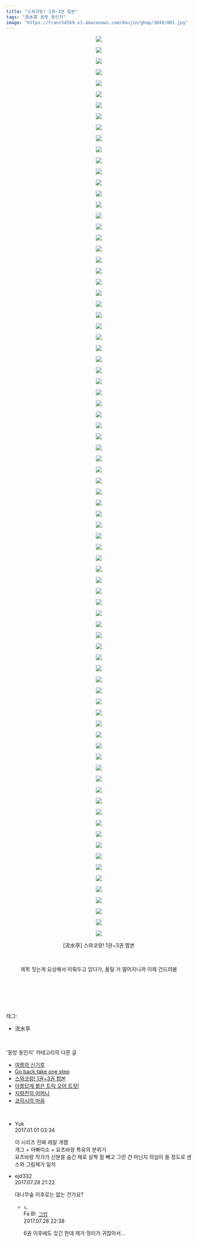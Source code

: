 ```yaml
---
title: "스와코랑! 1권~3권 합본"
tags: "流水亭 동방_동인지"
image: "https://franch4569.s3.amazonaws.com/doujin/ghap/3049/001.jpg"
---
```

<div class="article">
<p style="text-align: center; clear: none; float: none;"><img src="{{ site.imgserver2 }}/ghap/3049/001.jpg"/></p>
<p style="text-align: center; clear: none; float: none;"><img src="{{ site.imgserver2 }}/ghap/3049/002.jpg"/></p>
<p style="text-align: center; clear: none; float: none;"><img src="{{ site.imgserver2 }}/ghap/3049/003.jpg"/></p>
<p style="text-align: center; clear: none; float: none;"><img src="{{ site.imgserver2 }}/ghap/3049/004.jpg"/></p>
<p style="text-align: center; clear: none; float: none;"><img src="{{ site.imgserver2 }}/ghap/3049/005.jpg"/></p>
<p style="text-align: center; clear: none; float: none;"><img src="{{ site.imgserver2 }}/ghap/3049/006.jpg"/></p>
<p style="text-align: center; clear: none; float: none;"><img src="{{ site.imgserver2 }}/ghap/3049/007.jpg"/></p>
<p style="text-align: center; clear: none; float: none;"><img src="{{ site.imgserver2 }}/ghap/3049/008.jpg"/></p>
<p style="text-align: center; clear: none; float: none;"><img src="{{ site.imgserver2 }}/ghap/3049/009.jpg"/></p>
<p style="text-align: center; clear: none; float: none;"><img src="{{ site.imgserver2 }}/ghap/3049/010.jpg"/></p>
<p style="text-align: center; clear: none; float: none;"><img src="{{ site.imgserver2 }}/ghap/3049/011.jpg"/></p>
<p style="text-align: center; clear: none; float: none;"><img src="{{ site.imgserver2 }}/ghap/3049/012.jpg"/></p>
<p style="text-align: center; clear: none; float: none;"><img src="{{ site.imgserver2 }}/ghap/3049/013.jpg"/></p>
<p style="text-align: center; clear: none; float: none;"><img src="{{ site.imgserver2 }}/ghap/3049/014.jpg"/></p>
<p style="text-align: center; clear: none; float: none;"><img src="{{ site.imgserver2 }}/ghap/3049/015.jpg"/></p>
<p style="text-align: center; clear: none; float: none;"><img src="{{ site.imgserver2 }}/ghap/3049/016.jpg"/></p>
<p style="text-align: center; clear: none; float: none;"><img src="{{ site.imgserver2 }}/ghap/3049/017.jpg"/></p>
<p style="text-align: center; clear: none; float: none;"><img src="{{ site.imgserver2 }}/ghap/3049/018.jpg"/></p>
<p style="text-align: center; clear: none; float: none;"><img src="{{ site.imgserver2 }}/ghap/3049/019.jpg"/></p>
<p style="text-align: center; clear: none; float: none;"><img src="{{ site.imgserver2 }}/ghap/3049/020.jpg"/></p>
<p style="text-align: center; clear: none; float: none;"><img src="{{ site.imgserver2 }}/ghap/3049/021.jpg"/></p>
<p style="text-align: center; clear: none; float: none;"><img src="{{ site.imgserver2 }}/ghap/3049/022.jpg"/></p>
<p style="text-align: center; clear: none; float: none;"><img src="{{ site.imgserver2 }}/ghap/3049/023.jpg"/></p>
<p style="text-align: center; clear: none; float: none;"><img src="{{ site.imgserver2 }}/ghap/3049/024.jpg"/></p>
<p style="text-align: center; clear: none; float: none;"><img src="{{ site.imgserver2 }}/ghap/3049/025.jpg"/></p>
<p style="text-align: center; clear: none; float: none;"><img src="{{ site.imgserver2 }}/ghap/3049/026.jpg"/></p>
<p style="text-align: center; clear: none; float: none;"><img src="{{ site.imgserver2 }}/ghap/3049/027.jpg"/></p>
<p style="text-align: center; clear: none; float: none;"><img src="{{ site.imgserver2 }}/ghap/3049/028.jpg"/></p>
<p style="text-align: center; clear: none; float: none;"><img src="{{ site.imgserver2 }}/ghap/3049/029.jpg"/></p>
<p style="text-align: center; clear: none; float: none;"><img src="{{ site.imgserver2 }}/ghap/3049/030.jpg"/></p>
<p style="text-align: center; clear: none; float: none;"><img src="{{ site.imgserver2 }}/ghap/3049/031.jpg"/></p>
<p style="text-align: center; clear: none; float: none;"><img src="{{ site.imgserver2 }}/ghap/3049/032.jpg"/></p>
<p style="text-align: center; clear: none; float: none;"><img src="{{ site.imgserver2 }}/ghap/3049/033.jpg"/></p>
<p style="text-align: center; clear: none; float: none;"><img src="{{ site.imgserver2 }}/ghap/3049/034.jpg"/></p>
<p style="text-align: center; clear: none; float: none;"><img src="{{ site.imgserver2 }}/ghap/3049/035.jpg"/></p>
<p style="text-align: center; clear: none; float: none;"><img src="{{ site.imgserver2 }}/ghap/3049/036.jpg"/></p>
<p style="text-align: center; clear: none; float: none;"><img src="{{ site.imgserver2 }}/ghap/3049/037.jpg"/></p>
<p style="text-align: center; clear: none; float: none;"><img src="{{ site.imgserver2 }}/ghap/3049/038.jpg"/></p>
<p style="text-align: center; clear: none; float: none;"><img src="{{ site.imgserver2 }}/ghap/3049/039.jpg"/></p>
<p style="text-align: center; clear: none; float: none;"><img src="{{ site.imgserver2 }}/ghap/3049/040.jpg"/></p>
<p style="text-align: center; clear: none; float: none;"><img src="{{ site.imgserver2 }}/ghap/3049/041.jpg"/></p>
<p style="text-align: center; clear: none; float: none;"><img src="{{ site.imgserver2 }}/ghap/3049/042.jpg"/></p>
<p style="text-align: center; clear: none; float: none;"><img src="{{ site.imgserver2 }}/ghap/3049/043.jpg"/></p>
<p style="text-align: center; clear: none; float: none;"><img src="{{ site.imgserver2 }}/ghap/3049/044.jpg"/></p>
<p style="text-align: center; clear: none; float: none;"><img src="{{ site.imgserver2 }}/ghap/3049/045.jpg"/></p>
<p style="text-align: center; clear: none; float: none;"><img src="{{ site.imgserver2 }}/ghap/3049/046.jpg"/></p>
<p style="text-align: center; clear: none; float: none;"><img src="{{ site.imgserver2 }}/ghap/3049/047.jpg"/></p>
<p style="text-align: center; clear: none; float: none;"><img src="{{ site.imgserver2 }}/ghap/3049/048.jpg"/></p>
<p style="text-align: center; clear: none; float: none;"><img src="{{ site.imgserver2 }}/ghap/3049/049.jpg"/></p>
<p style="text-align: center; clear: none; float: none;"><img src="{{ site.imgserver2 }}/ghap/3049/050.jpg"/></p>
<p style="text-align: center; clear: none; float: none;"><img src="{{ site.imgserver2 }}/ghap/3049/051.jpg"/></p>
<p style="text-align: center; clear: none; float: none;"><img src="{{ site.imgserver2 }}/ghap/3049/052.jpg"/></p>
<p style="text-align: center; clear: none; float: none;"><img src="{{ site.imgserver2 }}/ghap/3049/053.jpg"/></p>
<p style="text-align: center; clear: none; float: none;"><img src="{{ site.imgserver2 }}/ghap/3049/054.jpg"/></p>
<p style="text-align: center; clear: none; float: none;"><img src="{{ site.imgserver2 }}/ghap/3049/055.jpg"/></p>
<p style="text-align: center; clear: none; float: none;"><img src="{{ site.imgserver2 }}/ghap/3049/056.jpg"/></p>
<p style="text-align: center; clear: none; float: none;"><img src="{{ site.imgserver2 }}/ghap/3049/057.jpg"/></p>
<p style="text-align: center; clear: none; float: none;"><img src="{{ site.imgserver2 }}/ghap/3049/058.jpg"/></p>
<p style="text-align: center; clear: none; float: none;"><img src="{{ site.imgserver2 }}/ghap/3049/059.jpg"/></p>
<p style="text-align: center; clear: none; float: none;"><img src="{{ site.imgserver2 }}/ghap/3049/060.jpg"/></p>
<p style="text-align: center; clear: none; float: none;"><img src="{{ site.imgserver2 }}/ghap/3049/061.jpg"/></p>
<p style="text-align: center; clear: none; float: none;"><img src="{{ site.imgserver2 }}/ghap/3049/062.jpg"/></p>
<p style="text-align: center; clear: none; float: none;"><img src="{{ site.imgserver2 }}/ghap/3049/063.jpg"/></p>
<p style="text-align: center; clear: none; float: none;"><img src="{{ site.imgserver2 }}/ghap/3049/064.jpg"/></p>
<p style="text-align: center; clear: none; float: none;"><img src="{{ site.imgserver2 }}/ghap/3049/065.jpg"/></p>
<p style="text-align: center; clear: none; float: none;"><img src="{{ site.imgserver2 }}/ghap/3049/066.jpg"/></p>
<p style="text-align: center; clear: none; float: none;"><img src="{{ site.imgserver2 }}/ghap/3049/067.jpg"/></p>
<p style="text-align: center; clear: none; float: none;"><img src="{{ site.imgserver2 }}/ghap/3049/068.jpg"/></p>
<p style="text-align: center; clear: none; float: none;"><img src="{{ site.imgserver2 }}/ghap/3049/069.jpg"/></p>
<p style="text-align: center; clear: none; float: none;"><img src="{{ site.imgserver2 }}/ghap/3049/070.jpg"/></p>
<p style="text-align: center; clear: none; float: none;"><img src="{{ site.imgserver2 }}/ghap/3049/071.jpg"/></p>
<p style="text-align: center; clear: none; float: none;"><img src="{{ site.imgserver2 }}/ghap/3049/072.jpg"/></p>
<p style="text-align: center; clear: none; float: none;"><img src="{{ site.imgserver2 }}/ghap/3049/073.jpg"/></p>
<p style="text-align: center; clear: none; float: none;"><img src="{{ site.imgserver2 }}/ghap/3049/074.jpg"/></p>
<p style="text-align: center; clear: none; float: none;"><img src="{{ site.imgserver2 }}/ghap/3049/075.jpg"/></p>
<p style="text-align: center; clear: none; float: none;"><img src="{{ site.imgserver2 }}/ghap/3049/076.jpg"/></p>
<p style="text-align: center; clear: none; float: none;"><img src="{{ site.imgserver2 }}/ghap/3049/077.jpg"/></p>
<p style="text-align: center; clear: none; float: none;"><img src="{{ site.imgserver2 }}/ghap/3049/078.jpg"/></p>
<p style="text-align: center; clear: none; float: none;"><img src="{{ site.imgserver2 }}/ghap/3049/079.jpg"/></p>
<p style="text-align: center; clear: none; float: none;"><img src="{{ site.imgserver2 }}/ghap/3049/080.jpg"/></p>
<p style="text-align: center; clear: none; float: none;"><img src="{{ site.imgserver2 }}/ghap/3049/081.jpg"/></p>
<p style="text-align: center; clear: none; float: none;"><img src="{{ site.imgserver2 }}/ghap/3049/082.jpg"/></p>
<p style="text-align: center; clear: none; float: none;">[流水亭] 스와코랑! 1권~3권 합본</p>
<p style="text-align: center; clear: none; float: none;"><br/></p>
<p style="text-align: center; clear: none; float: none;">제목 짓는게 요상해서 미뤄두고 있다가, 올릴 거 떨어지니까 이제 건드려봄</p>
<p style="text-align: center; clear: none; float: none;"><br/></p>
<p><br/></p>
</div><br/>
<div class="tagTrail">
<p>태그: </p>
<ul>
<li>流水亭</li>
</ul>
</div><br/>
<div class="another">
<p>'동방 동인지' 카테고리의 다른 글</p>
<ul>
<li><a href="/ghap_3053">여름의 신기루</a></li>
<li><a href="/ghap_3050">Go back take one step</a></li>
<li><a href="/ghap_3049">스와코랑! 1권~3권 합본</a></li>
<li><a href="/ghap_3048">아름답게 붉은 트릭 오어 트릿!</a></li>
<li><a href="/ghap_3045">지령전의 어머니</a></li>
<li><a href="/ghap_3042">코이시의 마음</a></li>
</ul>
</div><br/>
<div class="cb_module cb_fluid">
<div class="cb_wrt cb_profile">
<div class="comment">
<ul>
<li class="cb_thumb_off" id="comment14880615">
<div class="cb_comment_area">
<div class="cb_info_area">
<div class="cb_section">
<span class="cb_nick_name">Yuk</span>
</div>
<div class="cb_section">
<span class="cb_date">2017.01.01 03:34 </span>
</div>
</div>
<div class="cb_dsc_comment">
<p class="cb_dsc">
											이 시리즈 진짜 레알 개잼<br/>
개그 + 아빠미소 + 요츠바랑 특유의 분위기<br/>
요츠바랑 작가가 신분을 숨긴 채로 살짝 힘 빼고 그린 건 아닌지 의심이 들 정도로 센스와 그림체가 일치
										</p>
</div>
</div></li>
<li class="cb_thumb_off" id="comment15046498">
<div class="cb_comment_area">
<div class="cb_info_area">
<div class="cb_section">
<span class="cb_nick_name">ejd332</span>
</div>
<div class="cb_section">
<span class="cb_date">2017.07.28 21:22 </span>
</div>
</div>
<div class="cb_dsc_comment">
<p class="cb_dsc">
											대나무숲 이후로는 없는 건가요?
										</p>
</div>
<ul>
<li class="cb_thumb_off" id="comment15046534">
<span class="cb_bu_subnode">ㄴ</span>
<div class="cb_comment_area">
<div class="cb_info_area">
<div class="cb_section">
<span class="cb_nick_name"><img alt="Favicon of https://ghaptouhou.tistory.com" height="16" onerror="this.onerror=null;this.parentNode.removeChild(this)" src="https://ghaptouhou.tistory.com/favicon.ico" width="16"/> <img alt="BlogIcon" height="16" onerror="this.parentNode.removeChild(this)" src="https://ghaptouhou.tistory.com/index.gif" width="16"/> <a href="https://ghaptouhou.tistory.com" onclick="return openLinkInNewWindow(this)"> 그압</a><span class="tistoryProfileLayerTrigger" onclick='TistoryProfile.show(event, this, {"title":"\uc800\uae30 \uc774\uac70 \ub098\uc911\uc5d0 \uc218\uc815 \uac00\ub2a5\ud558\ub098\uc694","url":"https:\/\/ghap.tistory.com","nickname":"\uadf8\uc555","items":[]}); return false;'></span></span>
</div>
<div class="cb_section">
<span class="cb_date">2017.07.28 22:38 </span>
</div>
</div>
<div class="cb_dsc_comment">
<p class="cb_dsc">
																6권 이후에도 있긴 한데 제가 정리가 귀찮아서...
															</p>
</div>
</div>
</li>
</ul>
</div></li>
</ul>
</div>
</div><!-- commentList close -->
</div><br/>
